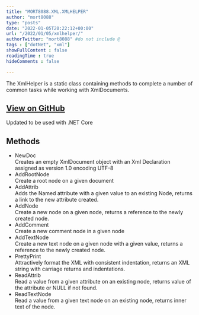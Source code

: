 ```yaml
---
title: "MORT8088.XML.XMLHELPER"
author: "mort8088"
type: "posts"
date: "2022-01-05T20:22:12+00:00"
url: "/2022/01/05/xmlhelper/"
authorTwitter: "mort8088" #do not include @
tags : ["dotNet", "xml"]
showFullContent : false
readingTime : true
hideComments : false

---
```

The XmlHelper is a static class containing methods to complete a number of common tasks while working with XmlDocuments.

## [View on GitHub][1]

Updated to be used with .NET Core

## Methods

* NewDoc  
  Creates an empty XmlDocument object with an Xml Declaration assigned as version 1.0 encoding UTF-8
* AddRootNode  
  Create a root node on a given document
* AddAttrib  
  Adds the Named attribute with a given value to an existing Node, returns a link to the new attribute created.
* AddNode  
  Create a new node on a given node, returns a reference to the newly created node.
* AddComment  
  Create a new comment node in a given node
* AddTextNode  
  Create a new text node on a given node with a given value, returns a reference to the newly created node.
* PrettyPrint  
  Attractively format the XML with consistent indentation, returns an XML string with carriage returns and indentations.
* ReadAttrib  
  Read a value from a given attribute on an existing node, returns value of the attribute or NULL if not found.
* ReadTextNode  
  Read a value from a given text node on an existing node, returns inner text of the node.

 [1]: https://github.com/mort8088/mort8088.XML.XmlHelper
